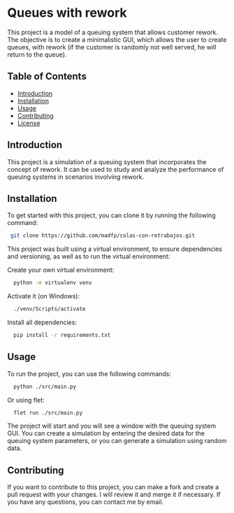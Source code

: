 # Queues with rework

This project is a model of a queuing system that allows customer rework.
The objective is to create a minimalistic GUI, which allows the user to create queues, with rework (if the customer is randomly not well served, he will return to the queue).

## Table of Contents

- [Introduction](#introduction)
- [Installation](#installation)
- [Usage](#usage)
- [Contributing](#contributing)
- [License](#license)

## Introduction

This project is a simulation of a queuing system that incorporates the concept of rework. It can be used to study and analyze the performance of queuing systems in scenarios involving rework.

## Installation

To get started with this project, you can clone it by running the following command:

```sh
 git clone https://github.com/madfp/colas-con-retrabajos.git
```

This project was built using a virtual environment, to ensure dependencies and versioning, as well as to run the virtual environment:

Create your own virtual environment:

```sh
  python -m virtualenv venv
```

Activate it (on Windows):

```sh
  ./venv/Scripts/activate
```

Install all dependencies:

```sh
  pip install -r requirements.txt
```

## Usage

To run the project, you can use the following commands:

```sh
  python ./src/main.py
```

Or using flet:

```sh
  flet run ./src/main.py
```

The project will start and you will see a window with the queuing system GUI. You can create a simulation by entering the desired data for the queuing system parameters, or you can generate a simulation using random data.

## Contributing

If you want to contribute to this project, you can make a fork and create a pull request with your changes. I will review it and merge it if necessary. If you have any questions, you can contact me by email.
